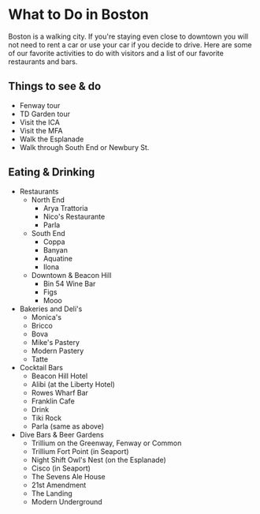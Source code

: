 # What to Do in Boston

Boston is a walking city. If you're staying even 
close to downtown you will not need to rent a car
or use your car if you decide to drive. Here are some of 
our favorite activities to do with visitors and a list 
of our favorite restaurants and bars. 

## Things to see & do
- Fenway tour
- TD Garden tour
- Visit the ICA
- Visit the MFA
- Walk the Esplanade 
- Walk through South End or Newbury St.

## Eating & Drinking
- Restaurants
    - North End
        - Arya Trattoria
        - Nico's Restaurante
        - Parla
    - South End
        - Coppa
        - Banyan
        - Aquatine
        - Ilona
    - Downtown & Beacon Hill
        - Bin 54 Wine Bar
        - Figs
        - Mooo
- Bakeries and Deli's
    - Monica's
    - Bricco
    - Bova
    - Mike's Pastery
    - Modern Pastery
    - Tatte
- Cocktail Bars
    - Beacon Hill Hotel
    - Alibi (at the Liberty Hotel)
    - Rowes Wharf Bar
    - Franklin Cafe
    - Drink
    - Tiki Rock
    - Parla (same as above)
- Dive Bars & Beer Gardens
    - Trillium on the Greenway, Fenway or Common
    - Trillium Fort Point (in Seaport)
    - Night Shift Owl's Nest (on the Esplanade)
    - Cisco (in Seaport)
    - The Sevens Ale House
    - 21st Amendment
    - The Landing
    - Modern Underground
